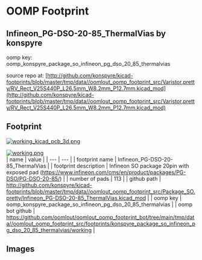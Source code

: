 # OOMP Footprint  
## Infineon_PG-DSO-20-85_ThermalVias  by konspyre  
  
oomp key: oomp_konspyre_package_so_infineon_pg_dso_20_85_thermalvias  
  
source repo at: [http://github.com/konspyre/kicad-footprints/blob/master/tmp/data//oomlout_oomp_footprint_src/Varistor.pretty/RV_Rect_V25S440P_L26.5mm_W8.2mm_P12.7mm.kicad_mod](http://github.com/konspyre/kicad-footprints/blob/master/tmp/data//oomlout_oomp_footprint_src/Varistor.pretty/RV_Rect_V25S440P_L26.5mm_W8.2mm_P12.7mm.kicad_mod)  
## Footprint  
  
[![working_kicad_pcb_3d.png](working_kicad_pcb_3d_600.png)](working_kicad_pcb_3d.png)  
  
[![working.png](working_600.png)](working.png)  
| name | value | 
| --- | --- | 
| footprint name | Infineon_PG-DSO-20-85_ThermalVias | 
| footprint description | Infineon SO package 20pin with exposed pad (https://www.infineon.com/cms/en/product/packages/PG-DSO/PG-DSO-20-85/) | 
| number of pads | 113 | 
| github path | http://github.com/konspyre/kicad-footprints/blob/master/tmp/data//oomlout_oomp_footprint_src/Package_SO.pretty/Infineon_PG-DSO-20-85_ThermalVias.kicad_mod | 
| oomp key | oomp_konspyre_package_so_infineon_pg_dso_20_85_thermalvias | 
| oomp bot github | https://github.com/oomlout/oomlout_oomp_footprint_bot/tree/main/tmp/data//oomlout_oomp_footprint_src/footprints/konspyre_package_so_infineon_pg_dso_20_85_thermalvias/working | 
## Images  
